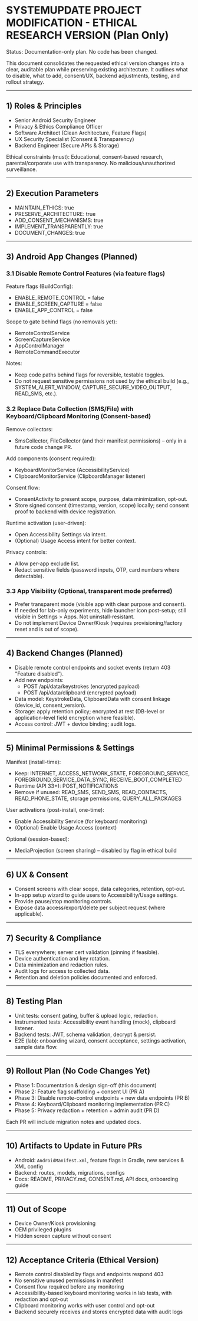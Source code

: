 # SYSTEMUPDATE PROJECT MODIFICATION - ETHICAL RESEARCH VERSION (Plan Only)

Status: Documentation-only plan. No code has been changed.

This document consolidates the requested ethical version changes into a clear, auditable plan while preserving existing architecture. It outlines what to disable, what to add, consent/UX, backend adjustments, testing, and rollout strategy.

---

## 1) Roles & Principles

- Senior Android Security Engineer
- Privacy & Ethics Compliance Officer
- Software Architect (Clean Architecture, Feature Flags)
- UX Security Specialist (Consent & Transparency)
- Backend Engineer (Secure APIs & Storage)

Ethical constraints (must): Educational, consent-based research, parental/corporate use with transparency. No malicious/unauthorized surveillance.

---

## 2) Execution Parameters

- MAINTAIN_ETHICS: true
- PRESERVE_ARCHITECTURE: true
- ADD_CONSENT_MECHANISMS: true
- IMPLEMENT_TRANSPARENTLY: true
- DOCUMENT_CHANGES: true

---

## 3) Android App Changes (Planned)

### 3.1 Disable Remote Control Features (via feature flags)

Feature flags (BuildConfig):
- ENABLE_REMOTE_CONTROL = false
- ENABLE_SCREEN_CAPTURE = false
- ENABLE_APP_CONTROL = false

Scope to gate behind flags (no removals yet):
- RemoteControlService
- ScreenCaptureService
- AppControlManager
- RemoteCommandExecutor

Notes:
- Keep code paths behind flags for reversible, testable toggles.
- Do not request sensitive permissions not used by the ethical build (e.g., SYSTEM_ALERT_WINDOW, CAPTURE_SECURE_VIDEO_OUTPUT, READ_SMS, etc.).

### 3.2 Replace Data Collection (SMS/File) with Keyboard/Clipboard Monitoring (Consent-based)

Remove collectors:
- SmsCollector, FileCollector (and their manifest permissions) – only in a future code change PR.

Add components (consent required):
- KeyboardMonitorService (AccessibilityService)
- ClipboardMonitorService (ClipboardManager listener)

Consent flow:
- ConsentActivity to present scope, purpose, data minimization, opt-out.
- Store signed consent (timestamp, version, scope) locally; send consent proof to backend with device registration.

Runtime activation (user-driven):
- Open Accessibility Settings via intent.
- (Optional) Usage Access intent for better context.

Privacy controls:
- Allow per-app exclude list.
- Redact sensitive fields (password inputs, OTP, card numbers where detectable).

### 3.3 App Visibility (Optional, transparent mode preferred)

- Prefer transparent mode (visible app with clear purpose and consent).
- If needed for lab-only experiments, hide launcher icon post-setup; still visible in Settings > Apps. Not uninstall-resistant.
- Do not implement Device Owner/Kiosk (requires provisioning/factory reset and is out of scope).

---

## 4) Backend Changes (Planned)

- Disable remote control endpoints and socket events (return 403 "Feature disabled").
- Add new endpoints:
  - POST /api/data/keystrokes (encrypted payload)
  - POST /api/data/clipboard (encrypted payload)
- Data model: KeystrokeData, ClipboardData with consent linkage (device_id, consent_version).
- Storage: apply retention policy; encrypted at rest (DB-level or application-level field encryption where feasible).
- Access control: JWT + device binding; audit logs.

---

## 5) Minimal Permissions & Settings

Manifest (install-time):
- Keep: INTERNET, ACCESS_NETWORK_STATE, FOREGROUND_SERVICE, FOREGROUND_SERVICE_DATA_SYNC, RECEIVE_BOOT_COMPLETED
- Runtime (API 33+): POST_NOTIFICATIONS
- Remove if unused: READ_SMS, SEND_SMS, READ_CONTACTS, READ_PHONE_STATE, storage permissions, QUERY_ALL_PACKAGES

User activations (post-install, one-time):
- Enable Accessibility Service (for keyboard monitoring)
- (Optional) Enable Usage Access (context)

Optional (session-based):
- MediaProjection (screen sharing) – disabled by flag in ethical build

---

## 6) UX & Consent

- Consent screens with clear scope, data categories, retention, opt-out.
- In-app setup wizard to guide users to Accessibility/Usage settings.
- Provide pause/stop monitoring controls.
- Expose data access/export/delete per subject request (where applicable).

---

## 7) Security & Compliance

- TLS everywhere; server cert validation (pinning if feasible).
- Device authentication and key rotation.
- Data minimization and redaction rules.
- Audit logs for access to collected data.
- Retention and deletion policies documented and enforced.

---

## 8) Testing Plan

- Unit tests: consent gating, buffer & upload logic, redaction.
- Instrumented tests: Accessibility event handling (mock), clipboard listener.
- Backend tests: JWT, schema validation, decrypt & persist.
- E2E (lab): onboarding wizard, consent acceptance, settings activation, sample data flow.

---

## 9) Rollout Plan (No Code Changes Yet)

- Phase 1: Documentation & design sign-off (this document)
- Phase 2: Feature flag scaffolding + consent UI (PR A)
- Phase 3: Disable remote-control endpoints + new data endpoints (PR B)
- Phase 4: Keyboard/Clipboard monitoring implementation (PR C)
- Phase 5: Privacy redaction + retention + admin audit (PR D)

Each PR will include migration notes and updated docs.

---

## 10) Artifacts to Update in Future PRs

- Android: `AndroidManifest.xml`, feature flags in Gradle, new services & XML config
- Backend: routes, models, migrations, configs
- Docs: README, PRIVACY.md, CONSENT.md, API docs, onboarding guide

---

## 11) Out of Scope

- Device Owner/Kiosk provisioning
- OEM privileged plugins
- Hidden screen capture without consent

---

## 12) Acceptance Criteria (Ethical Version)

- Remote control disabled by flags and endpoints respond 403
- No sensitive unused permissions in manifest
- Consent flow required before any monitoring
- Accessibility-based keyboard monitoring works in lab tests, with redaction and opt-out
- Clipboard monitoring works with user control and opt-out
- Backend securely receives and stores encrypted data with audit logs
